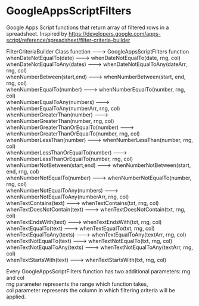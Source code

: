 # GoogleAppsScriptFilters
Google Apps Script functions that return array of filtered rows in a spreadsheet. Inspired by https://developers.google.com/apps-script/reference/spreadsheet/filter-criteria-builder

 FilterCriteriaBuilder Class function --->  GoogleAppsScriptFilters function   
 whenDateNotEqualTo(date) --->  whenDateNotEqualTo(date, rng, col)   
 whenDateNotEqualToAny(dates) --->  whenDateNotEqualToAny(dateArr, rng, col)   
 whenNumberBetween(start,end) --->  whenNumberBetween(start, end, rng, col)   
 whenNumberEqualTo(number) --->  whenNumberEqualTo(number, rng, col)   
 whenNumberEqualToAny(numbers) --->  whenNumberEqualToAny(numberArr, rng, col)   
 whenNumberGreaterThan(number) --->  whenNumberGreaterThan(number, rng, col)   
 whenNumberGreaterThanOrEqualTo(number) --->  whenNumberGreaterThanOrEqualTo(number, rng, col)   
 whenNumberLessThan(number) --->  whenNumberLessThan(number, rng, col)   
 whenNumberLessThanOrEqualTo(number) --->  whenNumberLessThanOrEqualTo(number, rng, col)   
 whenNumberNotBetween(start,end) --->  whenNumberNotBetween(start, end, rng, col)   
 whenNumberNotEqualTo(number) --->  whenNumberNotEqualTo(number, rng, col)   
 whenNumberNotEqualToAny(numbers) --->  whenNumberNotEqualToAny(numberArr, rng, col)   
 whenTextContains(text) --->  whenTextContains(txt, rng, col)   
 whenTextDoesNotContain(text) --->  whenTextDoesNotContain(txt, rng, col)   
 whenTextEndsWith(text) --->  whenTextEndsWith(txt, rng, col)   
 whenTextEqualTo(text) --->  whenTextEqualTo(txt, rng, col)   
 whenTextEqualToAny(texts) --->  whenTextEqualToAny(textArr, rng, col)   
 whenTextNotEqualTo(text) --->  whenTextNotEqualTo(txt, rng, col)   
 whenTextNotEqualToAny(texts) --->  whenTextNotEqualToAny(textArr, rng, col)   
 whenTextStartsWith(text) --->  whenTextStartsWith(txt, rng, col)  
 
 Every GoogleAppsScriptFilters function has two additional parameters: rng and col   
 rng parameter represents the range which function takes,   
 col parameter represents the column in which filtering criteria will be applied.   

